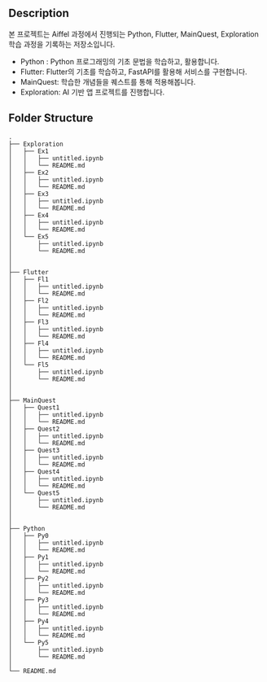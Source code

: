 ## Description
본 프로젝트는 Aiffel 과정에서 진행되는 Python, Flutter, MainQuest, Exploration 학습 과정을 기록하는 저장소입니다.
- Python : Python 프로그래밍의 기초 문법을 학습하고, 활용합니다.
- Flutter: Flutter의 기초를 학습하고, FastAPI를 활용해 서비스를 구현합니다.
- MainQuest: 학습한 개념들을 퀘스트를 통해 적용해봅니다.
- Exploration: AI 기반 앱 프로젝트를 진행합니다.

## Folder Structure
```
.
├── Exploration
│   ├── Ex1
│   │   ├── untitled.ipynb
│   │   └── README.md
│   ├── Ex2
│   │   ├── untitled.ipynb
│   │   └── README.md
│   ├── Ex3
│   │   ├── untitled.ipynb
│   │   └── README.md
│   ├── Ex4
│   │   ├── untitled.ipynb
│   │   └── README.md
│   └── Ex5
│       ├── untitled.ipynb
│       └── README.md
│
│
├── Flutter
│   ├── Fl1
│   │   ├── untitled.ipynb
│   │   └── README.md
│   ├── Fl2
│   │   ├── untitled.ipynb
│   │   └── README.md
│   ├── Fl3
│   │   ├── untitled.ipynb
│   │   └── README.md
│   ├── Fl4
│   │   ├── untitled.ipynb
│   │   └── README.md
│   └── Fl5
│       ├── untitled.ipynb
│       └── README.md
│
│   
├── MainQuest
│   ├── Quest1
│   │   ├── untitled.ipynb
│   │   └── README.md
│   ├── Quest2
│   │   ├── untitled.ipynb
│   │   └── README.md
│   ├── Quest3
│   │   ├── untitled.ipynb
│   │   └── README.md
│   ├── Quest4
│   │   ├── untitled.ipynb
│   │   └── README.md
│   └── Quest5
│       ├── untitled.ipynb
│       └── README.md
│
│       
├── Python
│   ├── Py0
│   │   ├── untitled.ipynb
│   │   └── README.md
│   ├── Py1
│   │   ├── untitled.ipynb
│   │   └── README.md
│   ├── Py2
│   │   ├── untitled.ipynb
│   │   └── README.md
│   ├── Py3
│   │   ├── untitled.ipynb
│   │   └── README.md
│   ├── Py4
│   │   ├── untitled.ipynb
│   │   └── README.md
│   └── Py5
│       ├── untitled.ipynb
│       └── README.md
│   
└── README.md
```
